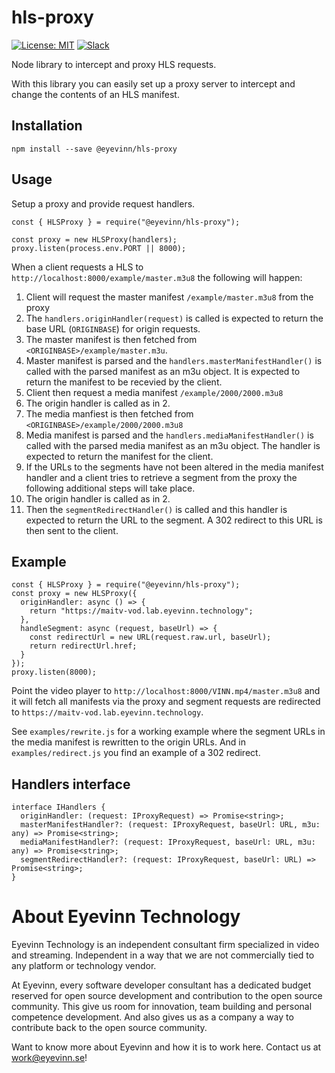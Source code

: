 # hls-proxy

[![License: MIT](https://img.shields.io/badge/License-MIT-yellow.svg)](https://opensource.org/licenses/MIT) [![Slack](http://slack.streamingtech.se/badge.svg)](http://slack.streamingtech.se)

Node library to intercept and proxy HLS requests.

With this library you can easily set up a proxy server to intercept and change the contents of an HLS manifest.

## Installation

```
npm install --save @eyevinn/hls-proxy
```

## Usage

Setup a proxy and provide request handlers.

```
const { HLSProxy } = require("@eyevinn/hls-proxy");

const proxy = new HLSProxy(handlers);
proxy.listen(process.env.PORT || 8000);
```

When a client requests a HLS to `http://localhost:8000/example/master.m3u8` the following will happen:

1. Client will request the master manifest `/example/master.m3u8` from the proxy
2. The `handlers.originHandler(request)` is called is expected to return the base URL (`ORIGINBASE`) for origin requests.
3. The master manifest is then fetched from `<ORIGINBASE>/example/master.m3u`.
4. Master manifest is parsed and the `handlers.masterManifestHandler()` is called with the parsed manifest as an m3u object. It is expected to return the manifest to be recevied by the client.
5. Client then request a media manifest `/example/2000/2000.m3u8`
6. The origin handler is called as in 2.
7. The media manfiest is then fetched from `<ORIGINBASE>/example/2000/2000.m3u8`
8. Media manifest is parsed and the `handlers.mediaManifestHandler()` is called with the parsed media manifest as an m3u object. The handler is expected to return the manifest for the client.
9. If the URLs to the segments have not been altered in the media manifest handler and a client tries to retrieve a segment from the proxy the following additional steps will take place.
10. The origin handler is called as in 2.
11. Then the `segmentRedirectHandler()` is called and this handler is expected to return the URL to the segment. A 302 redirect to this URL is then sent to the client.

## Example

```
const { HLSProxy } = require("@eyevinn/hls-proxy");
const proxy = new HLSProxy({
  originHandler: async () => {
    return "https://maitv-vod.lab.eyevinn.technology";
  },
  handleSegment: async (request, baseUrl) => {
    const redirectUrl = new URL(request.raw.url, baseUrl);
    return redirectUrl.href;
  }
});
proxy.listen(8000);
```

Point the video player to `http://localhost:8000/VINN.mp4/master.m3u8` and it will fetch all manifests via the proxy and segment requests are redirected to `https://maitv-vod.lab.eyevinn.technology`.

See `examples/rewrite.js` for a working example where the segment URLs in the media manifest is rewritten to the origin URLs. And in `examples/redirect.js` you find an example of a 302 redirect.

## Handlers interface

```
interface IHandlers {
  originHandler: (request: IProxyRequest) => Promise<string>;
  masterManifestHandler?: (request: IProxyRequest, baseUrl: URL, m3u: any) => Promise<string>;
  mediaManifestHandler?: (request: IProxyRequest, baseUrl: URL, m3u: any) => Promise<string>;
  segmentRedirectHandler?: (request: IProxyRequest, baseUrl: URL) => Promise<string>;
}
```

# About Eyevinn Technology

Eyevinn Technology is an independent consultant firm specialized in video and streaming. Independent in a way that we are not commercially tied to any platform or technology vendor.

At Eyevinn, every software developer consultant has a dedicated budget reserved for open source development and contribution to the open source community. This give us room for innovation, team building and personal competence development. And also gives us as a company a way to contribute back to the open source community.

Want to know more about Eyevinn and how it is to work here. Contact us at work@eyevinn.se!